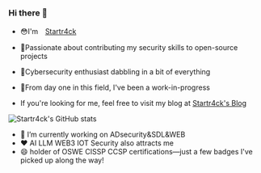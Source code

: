 ### Hi there 👋

* 😳I'm　[Startr4ck](https://yinhaoqin.blog) 
* 🤩Passionate about contributing my security skills to open-source projects 
* 🤔Cybersecurity enthusiast dabbling in a bit of everything 
* 🐔From day one in this field, I've been a work-in-progress 


  

* If you're looking for me, feel free to visit my blog at  [Startr4ck's Blog](https://yinhaoqin.blog)


![Startr4ck's GitHub stats](https://github-readme-stats.vercel.app/api?username=Startr4ck)
- 🔭 I’m currently working on ADsecurity&SDL&WEB
- ❤ AI LLM WEB3 IOT Security also attracts me
- 😄 holder of OSWE CISSP  CCSP certifications—just a few badges I've picked up along the way!
